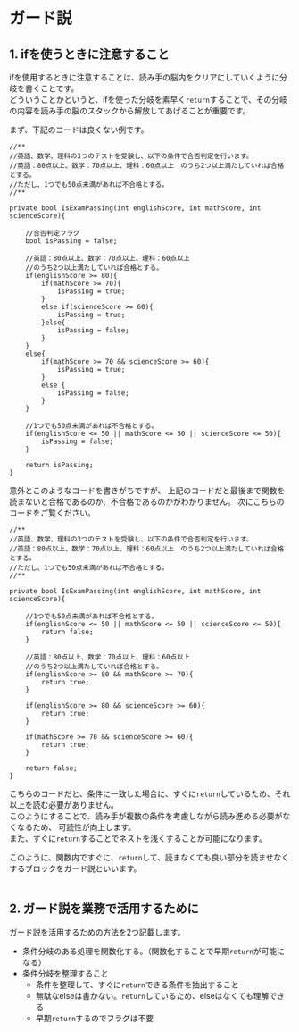 # ガード説

## 1. ifを使うときに注意すること

ifを使用するときに注意することは、読み手の脳内をクリアにしていくように分岐を書くことです。  
どういうことかというと、ifを使った分岐を素早く`return`することで、その分岐の内容を読み手の脳のスタックから解放してあげることが重要です。  

まず、下記のコードは良くない例です。

```
//**
//英語、数学、理科の3つのテストを受験し、以下の条件で合否判定を行います。
//英語：80点以上、数学：70点以上、理科：60点以上　のうち2つ以上満たしていれば合格とする。
//ただし、1つでも50点未満があれば不合格とする。
//**

private bool IsExamPassing(int englishScore, int mathScore, int scienceScore){

    //合否判定フラグ
    bool isPassing = false;

    //英語：80点以上、数学：70点以上、理科：60点以上　
    //のうち2つ以上満たしていれば合格とする。
    if(englishScore >= 80){
        if(mathScore >= 70){
            isPassing = true;
        }
        else if(scienceScore >= 60){
            isPassing = true;
        }else{
            isPassing = false;
        }
    }
    else{
        if(mathScore >= 70 && scienceScore >= 60){
            isPassing = true;
        }
        else {
            isPassing = false;
        }
    }

    //1つでも50点未満があれば不合格とする。
    if(englishScore <= 50 || mathScore <= 50 || scienceScore <= 50){
        isPassing = false;
    }

    return isPassing;
}

```

意外とこのようなコードを書きがちですが、
上記のコードだと最後まで関数を読まないと合格であるのか、不合格であるのかがわかりません。
次にこちらのコードをご覧ください。

```
//**
//英語、数学、理科の3つのテストを受験し、以下の条件で合否判定を行います。
//英語：80点以上、数学：70点以上、理科：60点以上　のうち2つ以上満たしていれば合格とする。
//ただし、1つでも50点未満があれば不合格とする。
//**

private bool IsExamPassing(int englishScore, int mathScore, int scienceScore){

    //1つでも50点未満があれば不合格とする。
    if(englishScore <= 50 || mathScore <= 50 || scienceScore <= 50){
        return false;
    }

    //英語：80点以上、数学：70点以上、理科：60点以上　
    //のうち2つ以上満たしていれば合格とする。
    if(englishScore >= 80 && mathScore >= 70){
        return true;
    }

    if(englishScore >= 80 && scienceScore >= 60){
        return true;
    }

    if(mathScore >= 70 && scienceScore >= 60){
        return true;
    }
    
    return false;
}

```

こちらのコードだと、条件に一致した場合に、すぐに`return`しているため、それ以上を読む必要がありません。  
このようにすることで、読み手が複数の条件を考慮しながら読み進める必要がなくなるため、
可読性が向上します。  
また、すぐに`return`することでネストを浅くすることが可能になります。

このように、関数内ですぐに、`return`して、読まなくても良い部分を読ませなくするブロックをガード説といいます。
<br>
<br>

## 2. ガード説を業務で活用するために

ガード説を活用するための方法を2つ記載します。

- 条件分岐のある処理を関数化する。（関数化することで早期`return`が可能になる）
- 条件分岐を整理すること
  - 条件を整理して、すぐに`return`できる条件を抽出すること
  - 無駄なelseは書かない。`return`しているため、elseはなくても理解できる
  - 早期`return`するのでフラグは不要
